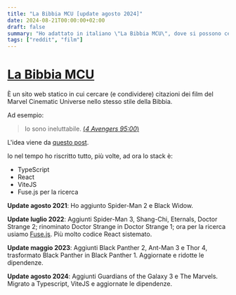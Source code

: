 ```yaml
---
title: "La Bibbia MCU [update agosto 2024]"
date: 2024-08-21T00:00:00+02:00
draft: false
summary: "Ho adattato in italiano \"La Bibbia MCU\", dove si possono cercare e citare i film della Marvel come se fossero passaggi della Bibbia."
tags: ["reddit", "film"]
---
```


# [La Bibbia MCU](https://timendum.github.io/mcuverse/)

È un sito web statico in cui cercare (e condividere) citazioni dei film del Marvel Cinematic Universe nello stesso stile della Bibbia.

Ad esempio:

> Io sono ineluttabile. [(*4 Avengers 95:00*)](https://timendum.github.io:/mcuverse/?movie=avengers4&quoteIndex=1130)

L'idea viene da [questo post](https://www.reddit.com/r/marvelstudios/comments/c0sbxv/now_you_can_quote_thanos_like_its_a_bible_verse/).

Io nel tempo ho riscritto tutto, più volte, ad ora lo stack è:

- TypeScript
- React
- ViteJS
- Fuse.js per la ricerca

**Update agosto 2021**: Ho aggiunto Spider-Man 2 e Black Widow.

**Update luglio 2022**: Aggiunti Spider-Man 3, Shang-Chi, Eternals, Doctor Strange 2; rinominato Doctor Strange in Doctor Strange 1; ora per la ricerca usiamo [Fuse.js](https://fusejs.io/). Più molto codice React sistemato.

**Update maggio 2023**: Aggiunti Black Panther 2, Ant-Man 3 e Thor 4, trasformato Black Panther in Black Panther 1. Aggiornate e ridotte le dipendenze.

**Update agosto 2024**: Aggiunti Guardians of the Galaxy 3 e The Marvels. Migrato a Typescript, ViteJS e aggiornate le dipendenze.
